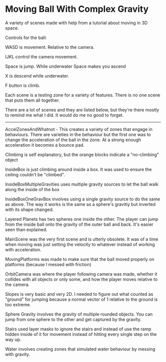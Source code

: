 # Moving Ball With Complex Gravity
A variety of scenes made with help from a tutorial about moving in 3D space.

Controls for the ball:

WASD is movement. Relative to the camera.

IJKL control the camera movement.

Space is jump. While underwater Space makes you ascend

X is descend while underwater.

F button is climb.

Each scene is a testing zone for a variety of features. There is no one scene that puts them all together.

There are a lot of scenes and they are listed below, but they're there mostly to remind me what I did. It would do me no good to forget.

___________________________________________________________________________________________________________________________________________________________________________

AccelZonesAndWhatnot - This creates a variety of zones that engage in behaviours. There are varieties in the behaviour but the first one was to change the acceleration of the ball in the zone. At a strong enough acceleration it becomes a bounce pad. 

Climbing is self explanatory, but the orange blocks indicate a "no-climbing" object

InsideBox is just climbing around inside a box. It was used to ensure the ceiling couldn't be "climbed".

InsideBoxMultipleGravities uses multiple gravity sources to let the ball walk along the inside of the box

InsideBoxOneGravBox involves using a single gravity source to do the same as above. The way it works is the same as a sphere's gravitiy but inverted with its shape changed.

Layered Planets has two spheres one inside the other. The player can jump from the inside ball onto the gravity of the outer ball and back. It's easier seen than explained.

MainScene was the very first scene and is utterly obsolete. It was of a time when moving was just setting the velocity to whatever instead of working with acceleration.

MovingPlatforms was made to make sure that the ball moved properly on platforms (because I messed with friction)

OrbitCamera was where the player following camera was made, whether it collides with all objects or only some, and how the player moves relative to the camera.

Slopes is very basic and very 2D. I needed to figure out what counted as "ground" for jumping because a normal vector of 1 relative to the ground is too extreme.

Sphere Gravity involves the gravity of multiple rounded objects. You can jump from one sphere to the other and get captured by the gravity.

Stairs used layer masks to ignore the stairs and instead of use the ramp hidden inside of it for movement instead of hitting every single step on the way up.

Water involves creating zones that simulated water behaviour by messing with gravity.
